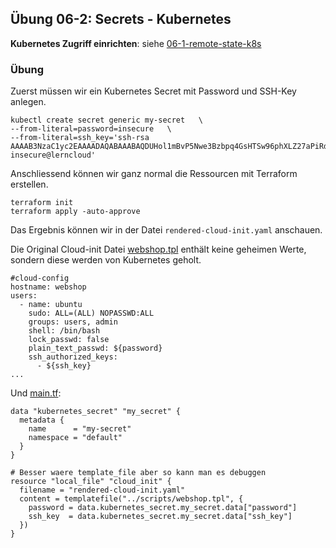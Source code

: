 ## Übung 06-2: Secrets - Kubernetes

**Kubernetes Zugriff einrichten**: siehe [06-1-remote-state-k8s](../06-1-remote-state-k8s)

### Übung  

Zuerst müssen wir ein Kubernetes Secret mit Password und SSH-Key anlegen.

    kubectl create secret generic my-secret   \
    --from-literal=password=insecure   \
    --from-literal=ssh_key='ssh-rsa AAAAB3NzaC1yc2EAAAADAQABAAABAQDUHol1mBvP5Nwe3Bzbpq4GsHTSw96phXLZ27aPiRdrzhnQ2jMu4kSgv9xFsnpZgBsQa84EhdJQMZz8EOeuhvYuJtmhAVzAvNjjRak+bpxLPdWlox1pLJTuhcIqfTTSfBYJYB68VRAXJ29ocQB7qn7aDj6Cuw3s9IyXoaKhyb4n7I8yI3r0U30NAcMjyvV3LYOXx/JQbX+PjVsJMzp2NlrC7snz8gcSKxUtL/eF0g+WnC75iuhBbKbNPr7QP/ItHaAh9Tv5a3myBLNZQ56SgnSCgmS0EUVeMNsO8XaaKr2H2x5592IIoz7YRyL4wlOmj35bQocwdahdOCFI7nT9fr6f insecure@lerncloud'
    
Anschliessend können wir ganz normal die Ressourcen mit Terraform erstellen.

    terraform init
    terraform apply -auto-approve 
    
Das Ergebnis können wir in der Datei `rendered-cloud-init.yaml` anschauen.
    
Die Original Cloud-init Datei [webshop.tpl](../scripts/webshop.tbl) enthält keine geheimen Werte, sondern diese werden von Kubernetes geholt.

    #cloud-config
    hostname: webshop
    users:
      - name: ubuntu
        sudo: ALL=(ALL) NOPASSWD:ALL
        groups: users, admin
        shell: /bin/bash
        lock_passwd: false
        plain_text_passwd: ${password}       
        ssh_authorized_keys:
          - ${ssh_key}
    ...
    
Und [main.tf](main.tf):
    
    data "kubernetes_secret" "my_secret" {
      metadata {
        name      = "my-secret"
        namespace = "default"
      }
    }
    
    # Besser waere template_file aber so kann man es debuggen
    resource "local_file" "cloud_init" {
      filename = "rendered-cloud-init.yaml"
      content = templatefile("../scripts/webshop.tpl", {
        password = data.kubernetes_secret.my_secret.data["password"]
        ssh_key  = data.kubernetes_secret.my_secret.data["ssh_key"]
      })
    }    